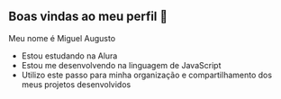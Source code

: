 ## Boas vindas ao meu perfil 👋

Meu nome é Miguel Augusto

- Estou estudando na Alura
- Estou me desenvolvendo na linguagem de JavaScript
- Utilizo este passo para minha organização e compartilhamento dos meus projetos desenvolvidos
